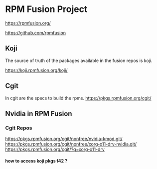 # RPM Fusion Project

https://rpmfusion.org/

https://github.com/rpmfusion

## Koji

The source of truth of the packages available in the fusion repos
is koji.

https://koji.rpmfusion.org/koji/

## Cgit

In cgit are the specs to build the rpms.
https://pkgs.rpmfusion.org/cgit/

## Nvidia in RPM Fusion

### Cgit Repos

https://pkgs.rpmfusion.org/cgit/nonfree/nvidia-kmod.git/
https://pkgs.rpmfusion.org/cgit/nonfree/xorg-x11-drv-nvidia.git/
https://pkgs.rpmfusion.org/cgit/?q=xorg-x11-drv

#### how to access koji pkgs f42 ?
